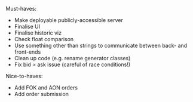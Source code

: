 Must-haves:

- Make deployable publicly-accessible server
- Finalise UI
- Finalise historic viz
- Check float comparison 
- Use something other than strings to communicate between back- and front-ends
- Clean up code (e.g. rename generator classes)
- Fix bid > ask issue (careful of race conditions!)

Nice-to-haves:

- Add FOK and AON orders
- Add order submission